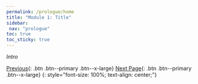 ```yaml
---
permalink: /prologue/home
title: "Module 1: Title"
sidebar: 
 nav: "prologue"
toc: true
toc_sticky: true
---
```


*Intro*

[Previous](#){: .btn .btn--primary .btn--x-large} [Next Page](setup){: .btn .btn--primary .btn--x-large}
{: style="font-size: 100%; text-align: center;"}


